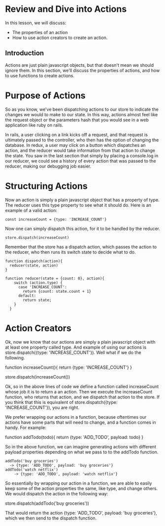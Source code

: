 Review and Dive into Actions
==============

In this lesson, we will discuss:

  * The properties of an action
  * How to use action creators to create an action.

## Introduction

Actions are just plain javascript objects, but that doesn't mean we should ignore them.  In this section, we'll discuss the properties of actions, and how to use functions to create actions.

# Purpose of Actions

So as you know, we've been dispatching actions to our store to indicate the changes we would to make to our state.  In this way, actions almost feel like the request object or the parameters hash that you would see in a web application like ruby on rails.  

In rails, a user clicking on a link kicks off a request, and that request is ultimately passed to the controller, who then has the option of changing the database. In redux, a user may click on a button which dispatches an action, and the reducer would take information from that action to change the state.  You saw in the last section that simply by placing a console.log in our reducer, we could see a history of every action that was passed to the reducer, making our debugging job easier.

# Structuring Actions

Now an action is simply a plain javascript object that has a property of type.  The reducer uses this type property to see what it should do.  Here is an example of a valid action:

    const increaseCount = {type: 'INCREASE_COUNT'}

Now one can simply dispatch this action, for it to be handled by the reducer.

    store.dispatch(increaseCount)

Remember that the store has a dispatch action, which passes the action to the reducer, who then runs its switch state to decide what to do.

    function dispatch(action){
      reducer(state, action)
    }

    function reducer(state = {count: 0}, action){
        switch (action.type) {
          case 'INCREASE_COUNT':
            return {count: state.count + 1}
          default:
            return state;
        }
      }
# Action Creators

Ok, now we know that our actions are simply a plain javascript object with at least one property called type.  And example of using our actions is store.dispatch({type: 'INCREASE_COUNT'}).  Well what if we do the following.

  function increaseCount(){
    return {type: 'INCREASE_COUNT'}
  }

  store.dispatch(increaseCount())

Ok, so in the above lines of code we define a function called increaseCount whose job it is to return a an action.  Then we execute the increaseCount function, who returns that action, and we dispatch that action to the store.  If you think that this is equivalent of store.dispatch({type: 'INCREASE_COUNT'}), you are right.  

We prefer wrapping our actions in a function, because oftentimes our actions have some parts that will need to change, and a function comes in handy.  For example:

  function addTodo(todo){
    return {type: 'ADD_TODO', payload: todo}
  }

So in the above function, we can imagine generating actions with different payload properties depending on what we pass to to the addTodo function.

    addTodo('buy groceries')
      -> {type: 'ADD_TODO', payload: 'buy groceries'}
    addTodo('watch netflix')
        -> {type: 'ADD_TODO', payload: 'watch netflix'}

So essentially by wrapping our action in a function, we are able to easily keep some of the action properties the same, like type, and change others.  We would dispatch the action in the following way:

  store.dispatch(addTodo('buy groceries'))

That would return the action {type: 'ADD_TODO', payload: 'buy groceries'}, which we then send to the dispatch function.  
